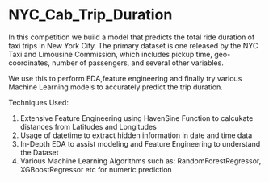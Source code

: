 # NYC_Cab_Trip_Duration
In this competition we build a model that predicts the total ride duration of taxi trips in New York City. 
The primary dataset is one released by the NYC Taxi and Limousine Commission, which includes pickup time, geo-coordinates, number of passengers, and several other variables.

We use this to perform EDA,feature engineering and finally try various Machine Learning models to accurately predict the trip duration.

Techniques Used:
1. Extensive Feature Engineering using HavenSine Function to calcukate distances from Latitudes and Longitudes
2. Usage of datetime to extract hidden information in date and time data
3. In-Depth EDA to assist modeling and Feature Engineering to understand the Dataset
4. Various Machine Learning Algorithms such as: RandomForestRegressor, XGBoostRegressor etc for numeric prediction
